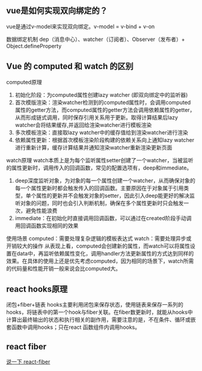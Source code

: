 ## vue是如何实现双向绑定的？
vue是通过v-model来实现双向绑定。v-model = v-bind + v-on

数据绑定机制
dep（消息中心）、watcher（订阅者）、Observer（发布者）+ Object.defineProperty

## Vue 的 computed 和 watch 的区别
computed原理
1. 初始化阶段：为computed属性创建lazy watcher (即双向绑定中的监听器)
2. 首次模版渲染：渲染watcher检测到的computed属性时，会调用computed属性的getter方法，而computed属性的getter方法会调用依赖属性的getter，从而形成链式调用，同时保存引用关系用于更新。取得计算结果后lazy watcher会将结果缓存,并返回给渲染watcher进行模板渲染
3. 多次模板渲染：直接取lazy watcher中的缓存值给到渲染watcher进行渲染
4. 依赖属性更新：根据首次模板渲染阶段构建的依赖关系向上通知lazy watcher进行重新计算，缓存计算结果并通知渲染watcher重新渲染更新页面

watch原理
watch本质上是为每个监听属性setter创建了一个watcher，当被监听的属性更新时，调用传入的回调函数，常见的配置选项有，deep和immediate。
1. deep深度监听对象，为对象的每一个属性创建一个watcher，从而确保对象的每一个属性更新时都会触发传入的回调函数。主要原因在于对象属于引用类型，单个属性的更新并不会触发对象的setter，因此引入deep能更好的解决监听对象的问题，同时也会引入判断机制，确保在多个属性更新时只会触发一次，避免性能浪费
2. immediate：在初始化时直接调用回调函数，可以通过在created阶段手动调用回调函数实现相同的效果

使用场景
computed：需要处理复杂逻辑的模板表达式
watch：需要处理异步或开销较大的操作
从表现上看，computed会创建新的属性，而watch可以将属性设置在data中，再监听依赖属性变化，调用handler方法更新属性的方式达到同样的效果。在具体的使用上还是优先考虑computed，因为相同的场景下，watch所需的代码量和性能开销一般来说会比computed大。

## react hooks原理

闭包+fiber+链表
hooks主要利用闭包来保存状态，使用链表来保存一系列的hooks，将链表中的第一个hook与fiber关联。在fiber数更新时，就能从hooks中计算出最终输出的状态和执行相关的副作用，需要注意的是，不在条件、循环或嵌套函数中调用hooks；只在react 函数组件内调用hooks。

## react fiber
[说一下 react-fiber](https://github.com/lgwebdream/FE-Interview/issues/33)
